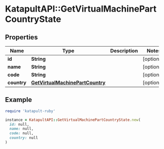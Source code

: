 # KatapultAPI::GetVirtualMachinePartCountryState

## Properties

| Name | Type | Description | Notes |
| ---- | ---- | ----------- | ----- |
| **id** | **String** |  | [optional] |
| **name** | **String** |  | [optional] |
| **code** | **String** |  | [optional] |
| **country** | [**GetVirtualMachinePartCountry**](GetVirtualMachinePartCountry.md) |  | [optional] |

## Example

```ruby
require 'katapult-ruby'

instance = KatapultAPI::GetVirtualMachinePartCountryState.new(
  id: null,
  name: null,
  code: null,
  country: null
)
```

